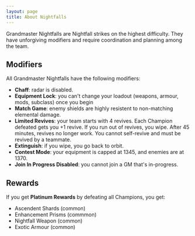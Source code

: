 ```yaml
---
layout: page
title: About Nightfalls
---
```


Grandmaster Nightfalls are Nightfall strikes on the highest difficulty. They have unforgiving modifiers and require coordination and planning among the team.


## Modifiers

All Grandmaster Nightfalls have the following modifiers:

- **Chaff**: radar is disabled.
- **Equipment Lock**: you can't change your loadout (weapons, armour, mods, subclass) once you begin
- **Match Game**: enemy shields are highly resistent to non-matching elemental damage.
- **Limited Revives**: your team starts with 4 revives. Each Champion defeated gets you +1 revive. If you run out of revives, you wipe. After 45 minutes, revives no longer work. You cannot self-revive and must be revived by a teammate.
- **Extinguish**: if you wipe, you go back to orbit.
- **Contest Mode**: your equipment is capped at 1345, and enemies are at 1370.
- **Join In Progress Disabled**: you cannot join a GM that's in-progress.



## Rewards

If you get **Platinum Rewards** by defeating all Champions, you get:

- Ascendent Shards (common)
- Enhancement Prisms (commmon)
- Nightfall Weapon (common)
- Exotic Armour (common)